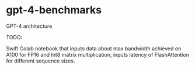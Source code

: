 # gpt-4-benchmarks

GPT-4 architecture

TODO:

Swift Colab notebook that inputs data about max bandwidth achieved on A100 for FP16 and Int8 matrix multiplication, inputs latency of FlashAttention for different sequence sizes.

